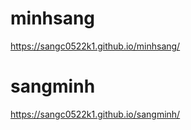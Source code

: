 # minhsang
https://sangc0522k1.github.io/minhsang/
# sangminh
https://sangc0522k1.github.io/sangminh/
